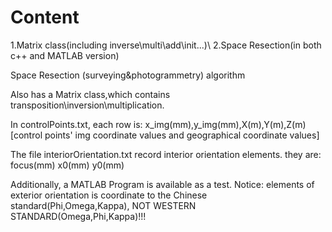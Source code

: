 # Content
1.Matrix class(including inverse\multi\add\init\...)\\
2.Space Resection(in both c++ and MATLAB version)

Space Resection (surveying&amp;photogrammetry) algorithm

Also has a Matrix class,which contains transposition\inversion\multiplication.

In controlPoints.txt, each row is:
x_img(mm),y_img(mm),X(m),Y(m),Z(m)  
[control points' img coordinate values and geographical coordinate values]

The file interiorOrientation.txt record interior orientation elements.
they are:
focus(mm)
x0(mm)
y0(mm)

Additionally, a MATLAB Program is available as a test.
Notice: elements of exterior orientation is coordinate to the Chinese standard(Phi,Omega,Kappa), NOT WESTERN STANDARD(Omega,Phi,Kappa)!!!
